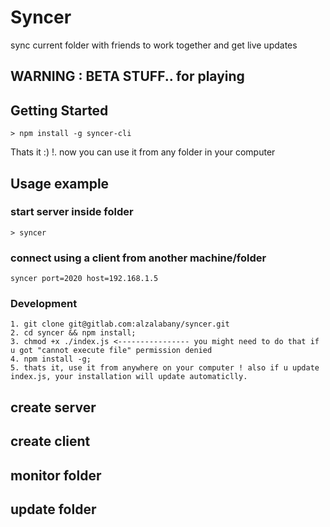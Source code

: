 # Syncer

sync current folder with friends to work together and get live updates

## WARNING : BETA STUFF.. for playing

## Getting Started

```
> npm install -g syncer-cli
```
Thats it :) !. now you can use it from any folder in your computer

## Usage example

### start server inside folder

```
> syncer
```

### connect using a client from another machine/folder

```
syncer port=2020 host=192.168.1.5
```



### Development

```
1. git clone git@gitlab.com:alzalabany/syncer.git
2. cd syncer && npm install;
3. chmod +x ./index.js <---------------- you might need to do that if u got "cannot execute file" permission denied
4. npm install -g;
5. thats it, use it from anywhere on your computer ! also if u update index.js, your installation will update automaticlly.
```

## create server


## create client


## monitor folder


## update folder